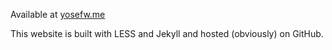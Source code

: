 Available at [yosefw.me](http://yosefw.me)

This website is built with LESS and Jekyll and hosted (obviously) on GitHub.
